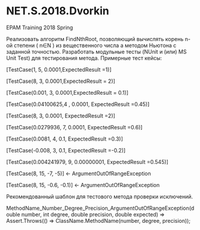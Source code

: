 ﻿# NET.S.2018.Dvorkin
EPAM Training 2018 Spring

Реализовать алгоритм FindNthRoot, позволяющий вычислять корень n-ой степени ( n∈N ) из вещественного числа а методом Ньютона с заданной точностью. Разработать модульные тесты (NUnit и (или) MS Unit Test) для тестирования метода. Примерные тест кейсы:

[TestCase(1, 5, 0.0001,ExpectedResult =1)]

[TestCase(8, 3, 0.0001,ExpectedResult = 2)]

[TestCase(0.001, 3, 0.0001,ExpectedResult = 0.1)]

[TestCase(0.04100625,4 , 0.0001, ExpectedResult =0.45)]

[TestCase(8, 3, 0.0001, ExpectedResult =2)]

[TestCase(0.0279936, 7, 0.0001, ExpectedResult =0.6)]

[TestCase(0.0081, 4, 0.1, ExpectedResult =0.3)]

[TestCase(-0.008, 3, 0.1, ExpectedResult =-0.2)]

[TestCase(0.004241979, 9, 0.00000001, ExpectedResult =0.545)]

[TestCase(8, 15, -7, -5)] <- ArgumentOutOfRangeException

[TestCase(8, 15, -0.6, -0.1)] <- ArgumentOutOfRangeException

Рекомендованный шаблон для тестового метода проверки исключений.

MethodName_Number_Degree_Precision_ArgumentOutOfRangeException(double number, int degree, double precision, double expected) => Assert.Throws(() => ClassName.MethodName(number, degree, precision));